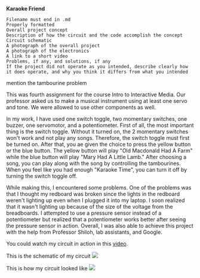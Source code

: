 **Karaoke Friend**


    Filename must end in .md
    Properly formatted
    Overall project concept
    Description of how the circuit and the code accomplish the concept
    Circuit schematic
    A photograph of the overall project
    A photograph of the electronics
    A link to a short video
    Problems, if any, and solutions, if any
    If the project did not operate as you intended, describe clearly how it does operate, and why you think it differs from what you intended

mention the tambourine problem

This was fourth assignment for the course Intro to Interactive Media.
Our professor asked us to make a musical instrument using at least one servo and tone. 
We were allowed to use other components as well.

In my work, I have used one switch toggle, two momentary switches, one buzzer, one servomotor, and a potentiometer.
First of all, the most important thing is the switch toggle. Without it turned on, the 2 momentary switches won't work
and not play any songs. Therefore, the switch toggle must first be turned on. After that, you ae given the choice to 
press the yellow button or the blue button. The yellow button will play "Old Macdonald Had A Farm" while the blue button 
will play "Mary Had A Little Lamb." After choosing a song, you can play along with the song by controlling the tambourines.
When you feel like you had enough "Karaoke Time", you can turn it off by turning the switch toggle off.

While making this, I encountered some problems. One of the problems was that I thought my redboard was broken 
since the lights in the redboard weren't lighting up even when I plugged it into my laptop. 
I soon realized that it wasn't lighting up because of the size of the voltage from the breadboards. 
I attempted to use a pressure sensor instead of a potentiometer but realized that a potentiometer works better 
after seeing the pressure sensor in action. Overall, I was also able to achieve this project with the help 
from Professor Shiloh, lab assistants, and Google.

You could watch my circuit in action in this [video](https://youtu.be/fJerdOka4VA).

This is the schematic of my circuit
![](https://i.imgur.com/wWPkn4D.png)

This is how my circuit looked like
![](https://i.imgur.com/oTGdw7h.png)
